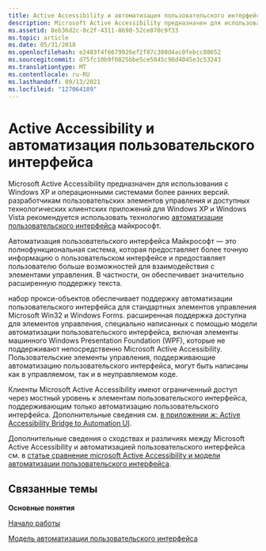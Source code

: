 ```yaml
---
title: Active Accessibility и автоматизация пользовательского интерфейса
description: Microsoft Active Accessibility предназначен для использования с Windows XP и операционными системами более ранних версий.
ms.assetid: 8eb36d2c-0c2f-4311-8690-52ce070c9f33
ms.topic: article
ms.date: 05/31/2018
ms.openlocfilehash: e2483f4f6679926ef2f87c380d4ac0febcc88652
ms.sourcegitcommit: d75fc10b9f0825bbe5ce5045c90d4045e3c53243
ms.translationtype: MT
ms.contentlocale: ru-RU
ms.lasthandoff: 09/13/2021
ms.locfileid: "127064189"
---
```

# <a name="active-accessibility-and-ui-automation"></a>Active Accessibility и автоматизация пользовательского интерфейса

Microsoft Active Accessibility предназначен для использования с Windows XP и операционными системами более ранних версий. разработчикам пользовательских элементов управления и доступных технологических клиентских приложений для Windows XP и Windows Vista рекомендуется использовать технологию [автоматизации пользовательского интерфейса](entry-uiauto-win32.md) майкрософт.

Автоматизация пользовательского интерфейса Майкрософт — это полнофункциональная система, которая предоставляет более точную информацию о пользовательском интерфейсе и предоставляет пользователю больше возможностей для взаимодействия с элементами управления. В частности, он обеспечивает значительно расширенную поддержку текста.

набор прокси-объектов обеспечивает поддержку автоматизации пользовательского интерфейса для стандартных элементов управления Microsoft Win32 и Windows Forms. расширенная поддержка доступна для элементов управления, специально написанных с помощью модели автоматизации пользовательского интерфейса, включая элементы машинного Windows Presentation Foundation (WPF), которые не поддерживают непосредственно Microsoft Active Accessibility. Пользовательские элементы управления, поддерживающие автоматизацию пользовательского интерфейса, могут быть написаны как в управляемом, так и в неуправляемом коде.

Клиенты Microsoft Active Accessibility имеют ограниченный доступ через мостный уровень к элементам пользовательского интерфейса, поддерживающим только автоматизацию пользовательского интерфейса. Дополнительные сведения см. [в приложении ж: Active Accessibility Bridge to Automation UI](appendix-g--active-accessibility-bridge-to-ui-automation.md).

Дополнительные сведения о сходствах и различиях между Microsoft Active Accessibility и автоматизацией пользовательского интерфейса см. в [статье сравнение microsoft Active Accessibility и модели автоматизации пользовательского интерфейса](microsoft-active-accessibility-and-ui-automation-compared.md).

## <a name="related-topics"></a>Связанные темы

<dl> <dt>

**Основные понятия**
</dt> <dt>

[Начало работы](getting-started.md)
</dt> <dt>

[Модель автоматизации пользовательского интерфейса](entry-uiauto-win32.md)
</dt> </dl>

 

 




